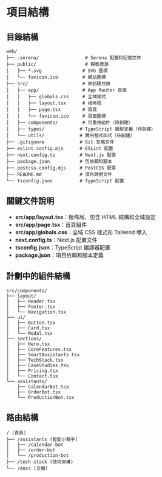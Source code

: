 # 項目結構

## 目錄結構
```
web/
├── .serena/                 # Serena 配置和記憶文件
├── public/                  # 靜態資源
│   ├── *.svg               # SVG 圖標
│   └── favicon.ico         # 網站圖標
├── src/                    # 原始碼目錄
│   ├── app/                # App Router 頁面
│   │   ├── globals.css     # 全域樣式
│   │   ├── layout.tsx      # 根佈局
│   │   ├── page.tsx        # 首頁
│   │   └── favicon.ico     # 頁面圖標
│   ├── components/         # 可重用組件（待創建）
│   ├── types/             # TypeScript 類型定義（待創建）
│   └── utils/             # 實用程式函式（待創建）
├── .gitignore             # Git 忽略文件
├── eslint.config.mjs      # ESLint 配置
├── next.config.ts         # Next.js 配置
├── package.json           # 包依賴和腳本
├── postcss.config.mjs     # PostCSS 配置
├── README.md              # 項目說明文件
└── tsconfig.json          # TypeScript 配置
```

## 關鍵文件說明
- **src/app/layout.tsx**：根佈局，包含 HTML 結構和全域設定
- **src/app/page.tsx**：首頁組件
- **src/app/globals.css**：全域 CSS 樣式和 Tailwind 導入
- **next.config.ts**：Next.js 配置文件
- **tsconfig.json**：TypeScript 編譯器配置
- **package.json**：項目依賴和腳本定義

## 計劃中的組件結構
```
src/components/
├── layout/
│   ├── Header.tsx
│   ├── Footer.tsx
│   └── Navigation.tsx
├── ui/
│   ├── Button.tsx
│   ├── Card.tsx
│   └── Modal.tsx
├── sections/
│   ├── Hero.tsx
│   ├── CoreFeatures.tsx
│   ├── SmartAssistants.tsx
│   ├── TechStack.tsx
│   ├── CaseStudies.tsx
│   ├── Pricing.tsx
│   └── Contact.tsx
└── assistants/
    ├── CalendarBot.tsx
    ├── OrderBot.tsx
    └── ProductionBot.tsx
```

## 路由結構
```
/ (首頁)
├── /assistants (智能小幫手)
│   ├── /calendar-bot
│   ├── /order-bot
│   └── /production-bot
├── /tech-stack (技術架構)
└── /docs (文檔)
```